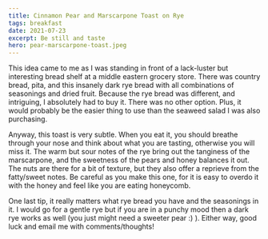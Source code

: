 ```yaml
---
title: Cinnamon Pear and Marscarpone Toast on Rye
tags: breakfast
date: 2021-07-23
excerpt: Be still and taste
hero: pear-marscarpone-toast.jpeg
---
```


<v-row>
<v-col>
<v-img-custom src="rye-marscarpone-pear-toast.jpeg" alt="Cinnamon Pear and Marscarpone Toast on Rye" class="hero-img"> </v-img-custom>

This idea came to me as I was standing in front of a lack-luster but interesting bread shelf at a middle eastern
grocery store. There was country bread, pita, and this insanely dark rye bread with all combinations of seasonings and
dried fruit. Because the rye bread was different, and intriguing, I absolutely had to buy it. There was no other option.
Plus, it would probably be the easier thing to use than the seaweed salad I was also purchasing.

Anyway, this toast is very subtle. When you eat it, you should breathe through your nose and think about what you are
tasting, otherwise you will miss it. The warm but sour notes of the rye bring out the tanginess of the marscarpone, and the
sweetness of the pears and honey balances it out. The nuts are there for a bit of texture, but they also offer a reprieve from the fatty/sweet notes. Be careful as you make this one, for it is easy to overdo it with the honey and feel like you are
eating honeycomb.

One last tip, it really matters what rye bread you have and the seasonings in it. I would go for a gentle rye but if you are in a punchy mood then a dark rye works as well (you just might need a sweeter pear :) ). Either way, good luck and email me with comments/thoughts!

</v-col>
</v-row>
<v-row>
  <v-col lg="3" sm="12">
    <v-ingredients-list title="Ingredients" file-path="2021-07-23/rye-marscarpone-pear-toast.json" json-key="ingredients"> </v-ingredients-list>
  </v-col>
  <v-col lg="9" sm="12">
    <v-instructions-list title="Instructions" file-path="2021-07-23/rye-marscarpone-pear-toast.json" json-key="instructions"> </v-instructions-list>
  </v-col>
</v-row>
